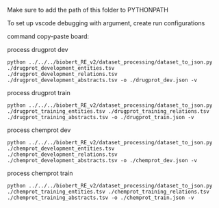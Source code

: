 Make sure to add the path of this folder to PYTHONPATH

To set up vscode debugging with argument, create run configurations


command copy-paste board:

process drugprot dev
```
python ../../../biobert_RE_v2/dataset_processing/dataset_to_json.py ./drugprot_development_entities.tsv ./drugprot_development_relations.tsv ./drugprot_development_abstracts.tsv -o ./drugprot_dev.json -v
```

process drugprot train
```
python ../../../biobert_RE_v2/dataset_processing/dataset_to_json.py ./drugprot_training_entities.tsv ./drugprot_training_relations.tsv ./drugprot_training_abstracts.tsv -o ./drugprot_train.json -v
```

process chemprot dev
```
python ../../../biobert_RE_v2/dataset_processing/dataset_to_json.py ./chemprot_development_entities.tsv ./chemprot_development_relations.tsv ./chemprot_development_abstracts.tsv -o ./chemprot_dev.json -v
```

process chemprot train
```
python ../../../biobert_RE_v2/dataset_processing/dataset_to_json.py ./chemprot_training_entities.tsv ./chemprot_training_relations.tsv ./chemprot_training_abstracts.tsv -o ./chemprot_train.json -v
```